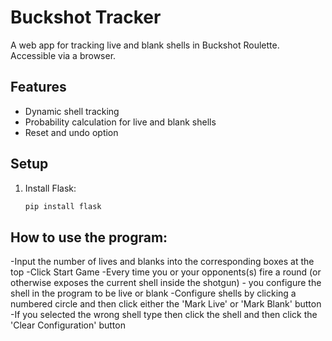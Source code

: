 # Buckshot Tracker

A web app for tracking live and blank shells in Buckshot Roulette. Accessible via a browser. 

## Features
- Dynamic shell tracking
- Probability calculation for live and blank shells
- Reset and undo option

## Setup
1. Install Flask:
   ```bash
   pip install flask

## How to use the program:

-Input the number of lives and blanks into the corresponding boxes at the top
-Click Start Game
-Every time you or your opponents(s) fire a round (or otherwise exposes the current shell inside the shotgun) - you configure the shell in the program to be live or blank
-Configure shells by clicking a numbered circle and then click either the 'Mark Live' or 'Mark Blank' button
-If you selected the wrong shell type then click the shell and then click the 'Clear Configuration' button
